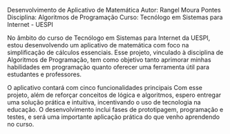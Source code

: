 Desenvolvimento de Aplicativo de Matemática
Autor: Rangel Moura Pontes
Disciplina: Algoritmos de Programação
Curso: Tecnólogo em Sistemas para Internet - UESPI

No âmbito do curso de Tecnólogo em Sistemas para Internet da UESPI, estou desenvolvendo um aplicativo de matemática com foco na simplificação de cálculos essenciais. Esse projeto, vinculado à disciplina de Algoritmos de Programação, tem como objetivo tanto aprimorar minhas habilidades em programação quanto oferecer uma ferramenta útil para estudantes e professores.

O aplicativo contará com cinco funcionalidades principais
Com esse projeto, além de reforçar conceitos de lógica e algoritmos, espero entregar uma solução prática e intuitiva, incentivando o uso de tecnologia na educação. O desenvolvimento inclui fases de prototipagem, programação e testes, e será uma importante aplicação prática do que venho aprendendo no curso.






